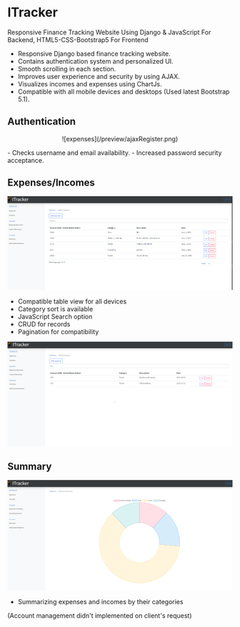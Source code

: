 # ITracker
Responsive Finance Tracking Website Using Django &amp; JavaScript For Backend, HTML5-CSS-Bootstrap5 For Frontend  
- Responsive Django based finance tracking website.
- Contains authentication system and personalized UI.
- Smooth scrolling in each section.
- Improves user experience and security by using AJAX.
- Visualizes incomes and expenses using ChartJs.
- Compatible with all mobile devices and desktops (Used latest Bootstrap 5.1).

## Authentication
<p align='center'> 
![expenses](/preview/ajaxRegister.png)
</p>
- Checks username and email availability.
- Increased password security acceptance.

## Expenses/Incomes
![listView](/preview/expenses.png)

- Compatible table view for all devices
- Category sort is available
- JavaScript Search option
- CRUD for records
- Pagination for compatibility

![search](/preview/ajaxSearch.png)

## Summary
![search](/preview/chart.png)

- Summarizing expenses and incomes by their categories


(Account management didn't implemented on client's request)

